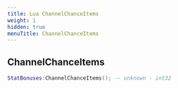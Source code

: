 ```yaml
---
title: Lua ChannelChanceItems
weight: 1
hidden: true
menuTitle: ChannelChanceItems
---
```

## ChannelChanceItems
```lua
StatBonuses:ChannelChanceItems(); -- unknown - int32
```